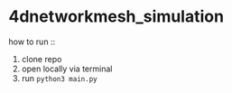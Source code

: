 # 4dnetworkmesh_simulation

how to run ::
1. clone repo
2. open locally via terminal
3. run `python3 main.py`